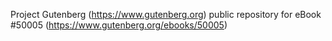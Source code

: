 Project Gutenberg (https://www.gutenberg.org) public repository for
eBook #50005 (https://www.gutenberg.org/ebooks/50005)
